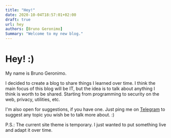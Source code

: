 ```yaml
---
title: "Hey!"
date: 2020-10-04T18:57:01+02:00
draft: true
url: hey
authors: [Bruno Geronimo]
Summary: "Welcome to my new blog."
---
```


# Hey! :)

My name is Bruno Geronimo.

I decided to create a blog to share things I learned over time. I think the main focus of this blog will be IT, but the idea is to talk about anything I think is worth to be shared. Starting from programming to security on the web, privacy, utilities, etc.

I'm also open for suggestions, if you have one. Just ping me on [Telegram](https://t.me/brunogeronimo) to suggest any topic you wish be to talk more about. :)

P.S.: The current site theme is temporary. I just wanted to put something live and adapt it over time.